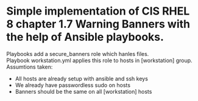 # Simple implementation of CIS RHEL 8  chapter 1.7 Warning Banners with the help of Ansible playbooks. 

Playbooks add a secure_banners role which hanles files.  
Playbook workstation.yml applies this role to hosts in [workstation] group.  
Assumtions taken:  
- All hosts are already setup with ansible and ssh keys 
- We already have passwordless sudo on hosts 
- Banners should be the same on all [workstation] hosts 
